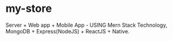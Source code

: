 # my-store
Server + Web app + Mobile App - USING Mern Stack Technology,  MongoDB + Express(NodeJS) + ReactJS + Native.

